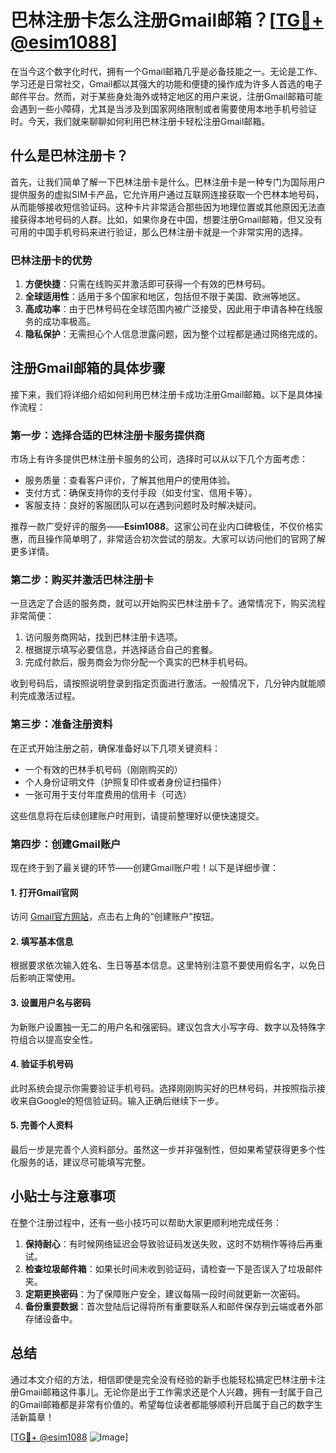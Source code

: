 # 巴林注册卡怎么注册Gmail邮箱？[[TG💪+ @esim1088](https://t.me/s/esim1088)]

在当今这个数字化时代，拥有一个Gmail邮箱几乎是必备技能之一。无论是工作、学习还是日常社交，Gmail都以其强大的功能和便捷的操作成为许多人首选的电子邮件平台。然而，对于某些身处海外或特定地区的用户来说，注册Gmail邮箱可能会遇到一些小障碍，尤其是当涉及到国家网络限制或者需要使用本地手机号验证时。今天，我们就来聊聊如何利用巴林注册卡轻松注册Gmail邮箱。

## 什么是巴林注册卡？

首先，让我们简单了解一下巴林注册卡是什么。巴林注册卡是一种专门为国际用户提供服务的虚拟SIM卡产品，它允许用户通过互联网连接获取一个巴林本地号码，从而能够接收短信验证码。这种卡片非常适合那些因为地理位置或其他原因无法直接获得本地号码的人群。比如，如果你身在中国，想要注册Gmail邮箱，但又没有可用的中国手机号码来进行验证，那么巴林注册卡就是一个非常实用的选择。

### 巴林注册卡的优势

1. **方便快捷**：只需在线购买并激活即可获得一个有效的巴林号码。
2. **全球适用性**：适用于多个国家和地区，包括但不限于美国、欧洲等地区。
3. **高成功率**：由于巴林号码在全球范围内被广泛接受，因此用于申请各种在线服务的成功率极高。
4. **隐私保护**：无需担心个人信息泄露问题，因为整个过程都是通过网络完成的。

## 注册Gmail邮箱的具体步骤

接下来，我们将详细介绍如何利用巴林注册卡成功注册Gmail邮箱。以下是具体操作流程：

### 第一步：选择合适的巴林注册卡服务提供商

市场上有许多提供巴林注册卡服务的公司，选择时可以从以下几个方面考虑：
- 服务质量：查看客户评价，了解其他用户的使用体验。
- 支付方式：确保支持你的支付手段（如支付宝、信用卡等）。
- 客服支持：良好的客服团队可以在遇到问题时及时解决疑问。

推荐一款广受好评的服务——**Esim1088**。这家公司在业内口碑极佳，不仅价格实惠，而且操作简单明了，非常适合初次尝试的朋友。大家可以访问他们的官网了解更多详情。

### 第二步：购买并激活巴林注册卡

一旦选定了合适的服务商，就可以开始购买巴林注册卡了。通常情况下，购买流程非常简便：
1. 访问服务商网站，找到巴林注册卡选项。
2. 根据提示填写必要信息，并选择适合自己的套餐。
3. 完成付款后，服务商会为你分配一个真实的巴林手机号码。

收到号码后，请按照说明登录到指定页面进行激活。一般情况下，几分钟内就能顺利完成激活过程。

### 第三步：准备注册资料

在正式开始注册之前，确保准备好以下几项关键资料：
- 一个有效的巴林手机号码（刚刚购买的）
- 个人身份证明文件（护照复印件或者身份证扫描件）
- 一张可用于支付年度费用的信用卡（可选）

这些信息将在后续创建账户时用到，请提前整理好以便快速提交。

### 第四步：创建Gmail账户

现在终于到了最关键的环节——创建Gmail账户啦！以下是详细步骤：

#### 1. 打开Gmail官网
访问 [Gmail官方网站](https://www.gmail.com)，点击右上角的“创建账户”按钮。

#### 2. 填写基本信息
根据要求依次输入姓名、生日等基本信息。这里特别注意不要使用假名字，以免日后影响正常使用。

#### 3. 设置用户名与密码
为新账户设置独一无二的用户名和强密码。建议包含大小写字母、数字以及特殊字符组合以提高安全性。

#### 4. 验证手机号码
此时系统会提示你需要验证手机号码。选择刚刚购买好的巴林号码，并按照指示接收来自Google的短信验证码。输入正确后继续下一步。

#### 5. 完善个人资料
最后一步是完善个人资料部分。虽然这一步并非强制性，但如果希望获得更多个性化服务的话，建议尽可能填写完整。

## 小贴士与注意事项

在整个注册过程中，还有一些小技巧可以帮助大家更顺利地完成任务：

1. **保持耐心**：有时候网络延迟会导致验证码发送失败，这时不妨稍作等待后再重试。
2. **检查垃圾邮件箱**：如果长时间未收到验证码，请检查一下是否误入了垃圾邮件夹。
3. **定期更换密码**：为了保障账户安全，建议每隔一段时间就更新一次密码。
4. **备份重要数据**：首次登陆后记得将所有重要联系人和邮件保存到云端或者外部存储设备中。

## 总结

通过本文介绍的方法，相信即使是完全没有经验的新手也能轻松搞定巴林注册卡注册Gmail邮箱这件事儿。无论你是出于工作需求还是个人兴趣，拥有一封属于自己的Gmail邮箱都是非常有价值的。希望每位读者都能够顺利开启属于自己的数字生活新篇章！

[[TG💪+ @esim1088](https://t.me/s/esim1088) ![Image](https://i.postimg.cc/4NQfJmqS/Snipaste-2025-05-13-00-14-12.png)]